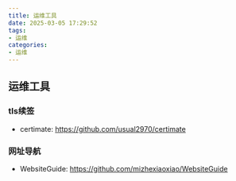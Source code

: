 ```yaml
---
title: 运维工具
date: 2025-03-05 17:29:52
tags:
- 运维
categories: 
- 运维
---
```


## 运维工具
### tls续签
- certimate: https://github.com/usual2970/certimate

### 网址导航
- WebsiteGuide: https://github.com/mizhexiaoxiao/WebsiteGuide